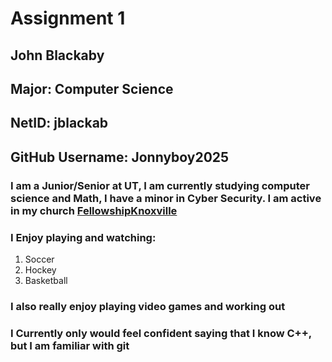 # Assignment 1
## John Blackaby
## Major: Computer Science
## NetID: jblackab
## GitHub Username: Jonnyboy2025
### I am a Junior/Senior at UT, I am currently studying computer science and Math, I have a minor in Cyber Security. I am active in my church [FellowshipKnoxville](https://fellowshipknox.org)
### I Enjoy playing and watching:
1. Soccer
2. Hockey
3. Basketball
### I also really enjoy playing video games and working out
### I Currently only would feel confident saying that I know C++, but I am familiar with git
